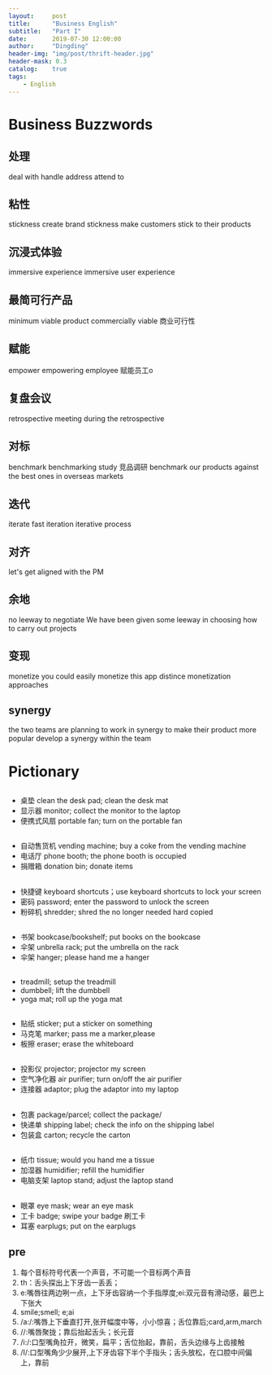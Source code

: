 ```yaml
---
layout:     post
title:      "Business English"
subtitle:   "Part I"
date:       2019-07-30 12:00:00
author:     "Dingding"
header-img: "img/post/thrift-header.jpg"
header-mask: 0.3
catalog:    true
tags:
	- English
---
```



# Business Buzzwords
## 处理
deal with
handle
address
attend to

## 粘性
stickness
create brand stickness
make customers stick to their products


## 沉浸式体验
immersive experience
immersive user experience


## 最简可行产品
minimum viable product
commercially viable 商业可行性


## 赋能
empower
empowering employee  赋能员工o

## 复盘会议
retrospective meeting
during the retrospective


## 对标
benchmark
benchmarking study 竞品调研
benchmark our products against the best ones in overseas markets


## 迭代
iterate
fast iteration
iterative process


## 对齐
let's get aligned with the PM

## 余地
no leeway to negotiate
We have been given some leeway in choosing how to carry out projects

## 变现
monetize
you could easily monetize  this app
distince monetization approaches


## synergy
the two teams are planning to work in synergy to make their product more popular
develop a synergy within the team







# Pictionary
##
* 桌垫 clean the desk pad; clean the desk mat
* 显示器 monitor;   collect the monitor to the laptop
* 便携式风扇 portable fan;  turn on the portable fan

## 
* 自动售货机 vending machine; buy a coke from the vending machine
* 电话厅 phone booth; the phone booth is occupied
* 捐赠箱 donation bin; donate items

## 
* 快捷键 keyboard shortcuts；use keyboard shortcuts to lock your screen
* 密码 password; enter the password to unlock the screen
* 粉碎机 shredder; shred the no longer needed hard copied

##
* 书架 bookcase/bookshelf; put books on the bookcase 
* 伞架 unbrella rack; put the umbrella on the rack
* 伞架 hanger; please hand me a hanger

##
* treadmill; setup the treadmill
* dumbbell; lift the dumbbell
* yoga mat; roll up the yoga mat

##
* 贴纸 sticker; put a sticker on something
* 马克笔 marker; pass me a marker,please
* 板擦 eraser; erase the whiteboard

##
* 投影仪 projector; projector my screen
* 空气净化器 air purifier; turn on/off the air purifier
* 连接器 adaptor; plug the adaptor into my laptop

##
* 包裹 package/parcel; collect the package/ 
* 快递单 shipping  label; check the info on the shipping label
* 包装盒 carton; recycle the carton

##
* 纸巾 tissue; would you hand me a tissue
* 加湿器 humidifier; refill the humidifier
* 电脑支架 laptop stand;  adjust the laptop stand

##
* 眼罩 eye mask; wear an eye mask
* 工卡 badge; swipe your badge 刷工卡
* 耳塞 earplugs; put on the earplugs




## pre
1. 每个音标符号代表一个声音，不可能一个音标两个声音
2. th：舌头探出上下牙齿一丢丢；
3. e:嘴唇往两边咧一点，上下牙齿容纳一个手指厚度;ei:双元音有滑动感，最巴上下张大
4. smile;smell; e;ai
5. /a:/:嘴唇上下垂直打开,张开幅度中等，小小惊喜；舌位靠后;card,arm,march
6. //:嘴唇聚拢；靠后抬起舌头；长元音
7. /i:/:口型嘴角拉开，微笑，扁平；舌位抬起，靠前，舌头边缘与上齿接触
8. /I/:口型嘴角少少展开,上下牙齿容下半个手指头；舌头放松，在口腔中间偏上，靠前